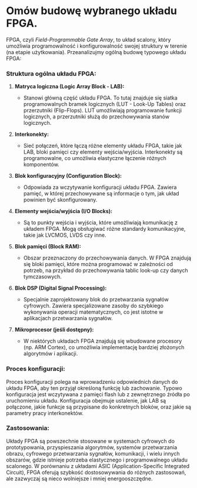 # Omów budowę wybranego układu FPGA.

FPGA, czyli *Field-Programmable Gate Array*, to układ scalony, który umożliwia programowalność i konfigurowalność swojej struktury w terenie (na etapie użytkowania). Przeanalizujmy ogólną budowę typowego układu FPGA:

### Struktura ogólna układu FPGA:

1. **Matryca logiczna (Logic Array Block - LAB):**
   - Stanowi główną część układu FPGA. To tutaj znajduje się siatka programowalnych bramek logicznych (LUT - Look-Up Tables) oraz przerzutniki (Flip-Flops). LUT umożliwiają programowanie funkcji logicznych, a przerzutniki służą do przechowywania stanów logicznych.

2. **Interkonekty:**
   - Sieć połączeń, które łączą różne elementy układu FPGA, takie jak LAB, bloki pamięci czy elementy wejścia/wyjścia. Interkonekty są programowalne, co umożliwia elastyczne łączenie różnych komponentów.

3. **Blok konfiguracyjny (Configuration Block):**
   - Odpowiada za wczytywanie konfiguracji układu FPGA. Zawiera pamięć, w której przechowywane są informacje o tym, jak układ powinien być skonfigurowany.

4. **Elementy wejścia/wyjścia (I/O Blocks):**
   - Są to punkty wejścia i wyjścia, które umożliwiają komunikację z układem FPGA. Mogą obsługiwać różne standardy komunikacyjne, takie jak LVCMOS, LVDS czy inne.

5. **Blok pamięci (Block RAM):**
   - Obszar przeznaczony do przechowywania danych. W FPGA znajdują się bloki pamięci, które można programować w zależności od potrzeb, na przykład do przechowywania tablic look-up czy danych tymczasowych.

6. **Blok DSP (Digital Signal Processing):**
   - Specjalnie zaprojektowany blok do przetwarzania sygnałów cyfrowych. Zawiera specjalizowane zasoby do szybkiego wykonywania operacji matematycznych, co jest istotne w aplikacjach przetwarzania sygnałów.

7. **Mikroprocesor (jeśli dostępny):**
   - W niektórych układach FPGA znajdują się wbudowane procesory (np. ARM Cortex), co umożliwia implementację bardziej złożonych algorytmów i aplikacji.

### Proces konfiguracji:

Proces konfiguracji polega na wprowadzeniu odpowiednich danych do układu FPGA, aby ten przyjął określoną funkcję lub zachowanie. Typowo konfiguracja jest wczytywana z pamięci flash lub z zewnętrznego źródła po uruchomieniu układu. Konfiguracja obejmuje ustalenie, jak LAB są połączone, jakie funkcje są przypisane do konkretnych bloków, oraz jakie są parametry pracy interkonektów.

### Zastosowania:

Układy FPGA są powszechnie stosowane w systemach cyfrowych do prototypowania, przyspieszania algorytmów, systemów przetwarzania obrazu, cyfrowego przetwarzania sygnałów, komunikacji, i wielu innych obszarów, gdzie istnieje potrzeba elastycznego i programowalnego układu scalonego. W porównaniu z układami ASIC (Application-Specific Integrated Circuit), FPGA oferują szybkość dostosowywania do różnych zastosowań, ale zazwyczaj są nieco wolniejsze i mniej energooszczędne.